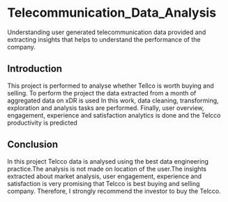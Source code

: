 # Telecommunication_Data_Analysis
Understanding user generated telecommunication data provided and extracting insights that helps to understand the performance of the company.
## Introduction
This project is performed to analyse whether Tellco is worth buying and selling.
To perform the project the data extracted from a month of aggregated data on xDR is used
In this work, data cleaning, transforming, exploration and analysis tasks are performed.
Finally, user overview, engagement, experience and satisfaction analytics is done and the Telcco productivity is predicted
## Conclusion
In this project Telcco data is analysed using the best data engineering practice.The analysis is not made on location of the user.The insights extracted about market analysis, user engagement, experience and satisfaction is very promising that Telcco is best buying and selling company.
Therefore, I strongly recommend the investor to buy the Telcco.
